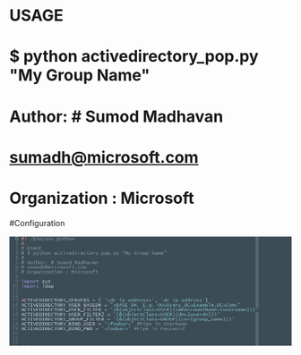 # USAGE
# $ python activedirectory_pop.py "My Group Name"
#
# Author: # Sumod Madhavan
# sumadh@microsoft.com
# Organization : Microsoft

#Configuration

![alt text](https://github.com/sumodmadhavan/Codename-StarBucks/blob/master/config.png "Configurations")

